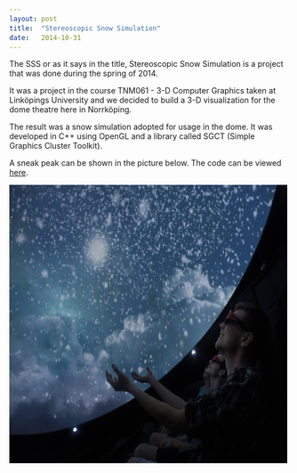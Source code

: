 ```yaml
---
layout: post
title:  "Stereoscopic Snow Simulation"
date:   2014-10-31
---
```

The SSS or as it says in the title, Stereoscopic Snow Simulation is a project that was done during the spring of 2014.

It was a project in the course TNM061 - 3-D Computer Graphics taken at Linköpings University and we decided to build a 3-D visualization for the dome theatre here in Norrköping.

The result was a snow simulation adopted for usage in the dome. It was developed in C++ using OpenGL and a library called SGCT (Simple Graphics Cluster Toolkit). 

A sneak peak can be shown in the picture below.
The code can be viewed [here](https://github.com/tistatos/TNM061-StereoSnowSim).

<img src="./img/sss.jpg" alt="Stereoscopic Snow Simlation" style="width:500px;height:500px">



